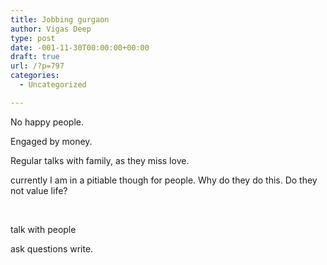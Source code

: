 ```yaml
---
title: Jobbing gurgaon
author: Vigas Deep
type: post
date: -001-11-30T00:00:00+00:00
draft: true
url: /?p=797
categories:
  - Uncategorized

---
```

No happy people.

Engaged by money.

Regular talks with family, as they miss love.

currently I am in a pitiable though for people. Why do they do this. Do they not value life?

&nbsp;

talk with people

ask questions write.